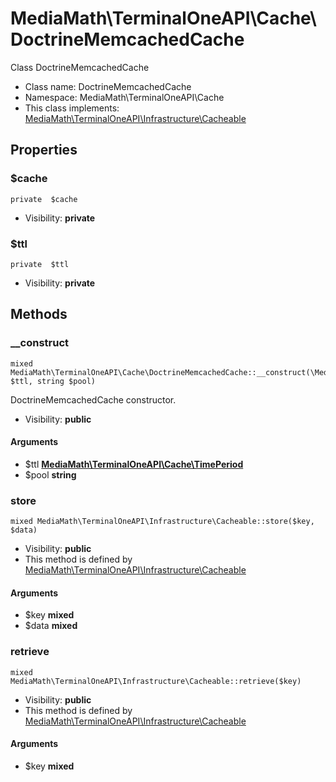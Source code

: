 MediaMath\TerminalOneAPI\Cache\DoctrineMemcachedCache
===============

Class DoctrineMemcachedCache




* Class name: DoctrineMemcachedCache
* Namespace: MediaMath\TerminalOneAPI\Cache
* This class implements: [MediaMath\TerminalOneAPI\Infrastructure\Cacheable](MediaMath-TerminalOneAPI-Infrastructure-Cacheable.md)




Properties
----------


### $cache

    private  $cache





* Visibility: **private**


### $ttl

    private  $ttl





* Visibility: **private**


Methods
-------


### __construct

    mixed MediaMath\TerminalOneAPI\Cache\DoctrineMemcachedCache::__construct(\MediaMath\TerminalOneAPI\Cache\TimePeriod $ttl, string $pool)

DoctrineMemcachedCache constructor.



* Visibility: **public**


#### Arguments
* $ttl **[MediaMath\TerminalOneAPI\Cache\TimePeriod](MediaMath-TerminalOneAPI-Cache-TimePeriod.md)**
* $pool **string**



### store

    mixed MediaMath\TerminalOneAPI\Infrastructure\Cacheable::store($key, $data)





* Visibility: **public**
* This method is defined by [MediaMath\TerminalOneAPI\Infrastructure\Cacheable](MediaMath-TerminalOneAPI-Infrastructure-Cacheable.md)


#### Arguments
* $key **mixed**
* $data **mixed**



### retrieve

    mixed MediaMath\TerminalOneAPI\Infrastructure\Cacheable::retrieve($key)





* Visibility: **public**
* This method is defined by [MediaMath\TerminalOneAPI\Infrastructure\Cacheable](MediaMath-TerminalOneAPI-Infrastructure-Cacheable.md)


#### Arguments
* $key **mixed**


